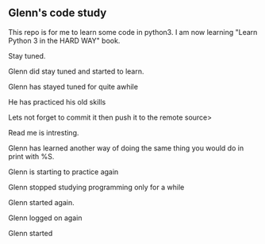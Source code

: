 ## Glenn's code study

This repo is for me to learn some code in python3.  I am now learning "Learn Python 3 in the HARD WAY" book. 

Stay tuned. 

Glenn did stay tuned and started to learn.

Glenn has stayed tuned for quite awhile 

He has practiced his old skills

Lets not forget to commit it then push it to the remote source>

Read me is intresting.

Glenn has learned another way of doing the same thing you would do in print with %S.

Glenn is starting to practice again

Glenn stopped studying programming only for  a while

Glenn started again.

Glenn logged on again

Glenn started